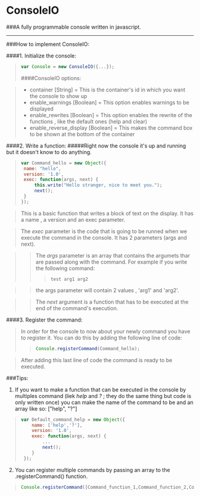 # ConsoleIO
###A fully programmable console written in javascript.

----

###How to implement ConsoleIO:

####1. Initialize the console:
 > ```javascript
 > var Console = new ConsoleIO({...});
 > ```
 > ####ConsoleIO options:

 >  - container [String] = This is the container's id in which you want the console to show up
 >  - enable_warnings [Boolean] = This option enables warnings to be displayed
 >  - enable_rewrites [Boolean] = This option enables the rewrite of the functions , like the default ones (help and clear)
 >  - enable_reverse_display [Boolean] = This makes the command box to be shown at the bottom of the container

####2. Write a function:
#####Right now the console it's up and running but it doesn't know to do anything.
 > ```javascript
 > var Command_hello = new Object({
 > 	name: "hello",
 > 	version: '1.0',
 > 	exec: function(args, next) {
 > 		this.write("Hello stranger, nice to meet you.");
 >		next();
 >	}
 >});
 >```

 > This is a basic function that writes a block of text on the display. It has a name , a version and an exec parameter.
 
 > The *exec* parameter is the code that is going to be runned when we execute the command in the console. It has 2 parameters (args and next).
 
 > > The *args* parameter is an array that contains the argumets thar are passed along with the command.
 > > For example if you write the following command:
 > > >```
 > > >test arg1 arg2
 > > >```
 
 > > the args parameter will contain 2 values , 'arg1' and 'arg2'. 
 
 > > The *next* argument is a function that has to be executed at the end of the command's execution.
 
####3. Register the command:

 > In order for the console to now about your newly command you have to register it.
 > You can do this by adding the following line of code:
 > > ```javascript
 > > Console.registerCommand(Command_hello);
 > > ```
 
 > After adding this last line of code the command is ready to be executed.
 
###Tips:
 1. If you want to make a function that can be executed in the console by multiples command (liek *help* and *?* ; they do the same thing but code is only written once) you can make the name of the command to be and an array like so: ["help", "?"]
  
  > ```javascript
  > var Default_command_help = new Object({
  >    	name: ['help','?'],
  >    	version: '1.0',
  >    	exec: function(args, next) {
  >    		...
  >  		next();
  >  	}
  >  });
  > ```

 2. You can register multiple commands by passing an array to the .registerCommand() function.
  
  > ```javascript
  > Console.registerCommand([Command_function_1,Command_function_2,Command_function_3]);
  > ```

